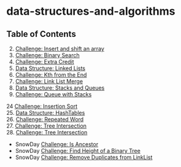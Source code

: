 # data-structures-and-algorithms

## Table of Contents
02. [Challenge: Insert and shift an array](Challenges/array_shift)
03. [Challenge: Binary Search](Challenges/array_binary_shift)
04. [Challenge: Extra Credit](Challenges/fibonacci_sequence)
05. [Data Structure: Linked Lists](Data-Structures/linked_list)
07. [Challenge: Kth from the End](Challenges/ll_kth_from_end)
08. [Challenge: Link List Merge](Challenges/ll_merge)
10. [Data Structure: Stacks and Queues](Data-Structures/stacks_and_queues)
11. [Challenge: Queue with Stacks](Challenges/queue_with_stacks)

24 [Challenge: Insertion Sort](Challenges/insertion_sort)  
25. [Data Structure: HashTables](Data-Structures/hashtables)  
26. [Challenge: Repeated Word](Challenges/repeated_word)  
27. [Challenge: Tree Intersection](Challenges/tree_intersection)  
28. [Challenge: Tree Intersection](Challenges/left_join)  

- SnowDay [Challenge: Is Ancestor](Challenges/IsAncestor)
- SnowDay [Challenge: Find Height of a Binary Tree](Challenges/BinaryTreeHeight)
- SnowDay [Challenge: Remove Duplicates from LinkList](Challenges/linklist_duplicates)
